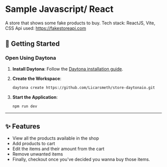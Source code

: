 # Sample Javascript/ React 

A store that shows some fake products to buy.
Tech stack: ReactJS, Vite, CSS
Api used: https://fakestoreapi.com

## 🚀 Getting Started  

### Open Using Daytona  

1. **Install Daytona**: Follow the [Daytona installation guide](https://www.daytona.io/docs/installation/installation/).  
2. **Create the Workspace**:  
   ```bash  
   daytona create https://github.com/Licarsmeth/store-daytonaio.git
   ```  

3. **Start the Application**:  
   ```bash  
   npm run dev
   ```  

---

## ✨ Features  

- View all the products available in the shop
- Add products to cart
- Edit the items and their amount from the cart
- Remove unwanted items
- Finally, checkout once you've decided you wanna buy those items.